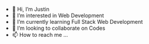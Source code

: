 - 👋 Hi, I’m Justin
- 👀 I’m interested in Web Development
- 🌱 I’m currently learning Full Stack Web Development
- 💞️ I’m looking to collaborate on Codes
- 📫 How to reach me ...

<!---
justinFED/justinFED is a ✨ special ✨ repository because its `README.md` (this file) appears on your GitHub profile.
You can click the Preview link to take a look at your changes.
--->

